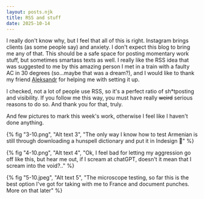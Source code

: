 ```yaml
---
layout: posts.njk
title: RSS and stuff
date: 2025-10-14
---
```

I really don't know why, but I feel that all of this is right. Instagram brings clients (as some people say) and anxiety. I don't expect this blog to bring me any of that. This should be a safe space for posting momentary work stuff, but sometimes smartass texts as well. I really like the RSS idea that was suggested to me by this amazing person I met in a train with a faulty AC in 30 degrees (so...maybe that was a dream?), and I would like to thank my friend [Aleksandr](https://ya.codes/) for helping me with setting it up.

I checked, not a lot of people use RSS, so it's a perfect ratio of sh*tposting and visibility. If you follow me this way, you must have really ~~weird~~ serious reasons to do so. And thank you for that, truly. 

And few pictures to mark this week's work, otherwise I feel like I haven't done anything.

{% fig "3-10.png", "Alt text 3", "The only way I know how to test Armenian is still through downloading a hunspell dictionary and put it in Indesign 🫠" %}

{% fig "4-10.png", "Alt text 4", "Ok, I feel bad for letting my aggression go off like this, but hear me out, if I scream at chatGPT, doesn't it mean that I scream into the void?.." %}

{% fig "5-10.jpeg", "Alt text 5", "The microscope testing, so far this is the best option I've got for taking with me to France and document punches. More on that later" %}
